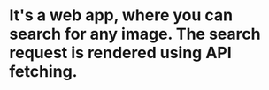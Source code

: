 # It's a web app, where you can search for any image. The search request is rendered using API fetching.
